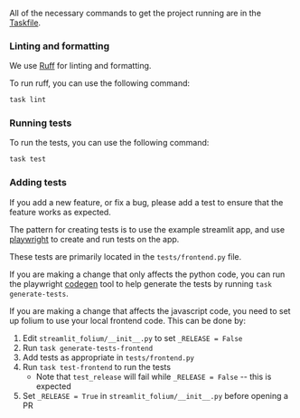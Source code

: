 All of the necessary commands to get the project running are in the
[Taskfile](https://taskfile.dev/).

### Linting and formatting

We use [Ruff](https://github.com/astral-sh/ruff) for linting and formatting.

To run ruff, you can use the following command:

```bash
task lint
```

### Running tests

To run the tests, you can use the following command:

```bash
task test
```

### Adding tests

If you add a new feature, or fix a bug, please add a test to ensure that the feature works as expected.

The pattern for creating tests is to use the example streamlit app, and use
[playwright](https://playwright.dev/python/docs/intro) to create and
run tests on the app.

These tests are primarily located in the `tests/frontend.py` file.

If you are making a change that only affects the python code, you can
run the playwright [codegen](https://playwright.dev/python/docs/codegen) tool to
help generate the tests by running `task generate-tests`.

If you are making a change that affects the javascript code, you need to set up
folium to use your local frontend code. This can be done by:

1. Edit `streamlit_folium/__init__.py` to set `_RELEASE = False`
2. Run `task generate-tests-frontend`
3. Add tests as appropriate in `tests/frontend.py`
4. Run `task test-frontend` to run the tests
    * Note that `test_release` will fail while `_RELEASE = False` -- this is expected
5. Set `_RELEASE = True` in `streamlit_folium/__init__.py` before opening a PR